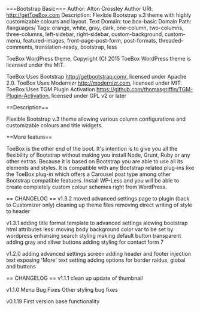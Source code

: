 ===Bootstrap Basic===
Author: Alton Crossley
Author URI: http://getToeBox.com
Description: Flexible Bootstrap v.3 theme with highly customizable colours and layout.
Text Domain: toe box-basic
Domain Path: /languages/
Tags: orange, white, gray, dark, one-column, two-columns, three-columns, left-sidebar, right-sidebar, custom-background, custom-menu, featured-images, front-page-post-form, post-formats, threaded-comments, translation-ready, bootstrap, less

ToeBox WordPress theme, Copyright (C) 2015
ToeBox WordPress theme is licensed under the MIT.

ToeBox Uses Bootstrap http://getbootstrap.com/, licensed under Apache 2.0.
ToeBox Uses Modernizr http://modernizr.com, licensed under MIT.
ToeBox Uses TGM Plugin Activation https://github.com/thomasgriffin/TGM-Plugin-Activation, licensed under GPL v2 or later

==Description==

Flexible Bootstrap v.3 theme allowing various column configurations and customizable colours and title widgets.

==More feature==

ToeBox is the other end of the boot.  It's intention is to give you all the flexibility of Bootstrap without making you install Node, Grunt, Ruby or any other extras.
Because it is based on Bootstrap you are able to use all its elements and styles.  It is compatible with any Bootstrap related plug-ins like the ToeBox plug-in which offers a Carousel post type among other Bootstrap compatible featuers.
Install WP-Less and you will be able to create completely custom colour schemes right from WordPress. 

== CHANGELOG ==
v1.3.2
moved advanced settings page to plugin (back to Customizer only)
cleaning up theme files
removing direct writing of style to header

v1.3.1
adding title format template to advanced settings
alowing bootstrap html attributes
less: 
  moving body background color var to be set by wordpress 
  enhansing search styling
  making default button transparent
  adding gray and silver buttons
  adding styling for contact form 7

v1.2.0
adding advanced settings screen
adding header and footer injection text
exposing 'More' text setting
adding options for border raidus, global and buttons

== CHANGELOG ==
v1.1.1
clean up
update of thumbnail

v1.1.0
Menu Bug Fixes
Other styling bug fixes

v0.1.19 
First version base functionality